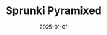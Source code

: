---
title: Sprunki Pyramixed
pageTitle: Sprunki Pyramixed - Sprunki lily - The Magical Game Character.
slug: sprunki-pyramixed
gameUrl: https://www.cocrea.world/@Pyramix/SprunkiPyramixed
ogImage: /images/sprunki-pyramixed.jpg
date: 2025-01-01
position: 4
videosUrl:
    - url: https://www.youtube.com/embed/nbJgYvInekA?si=W0Am0rWM_dMKyMhB
    - url: https://www.youtube.com/embed/f4efIT4rIBY?si=31UqEDpiR9gCUeY9
---